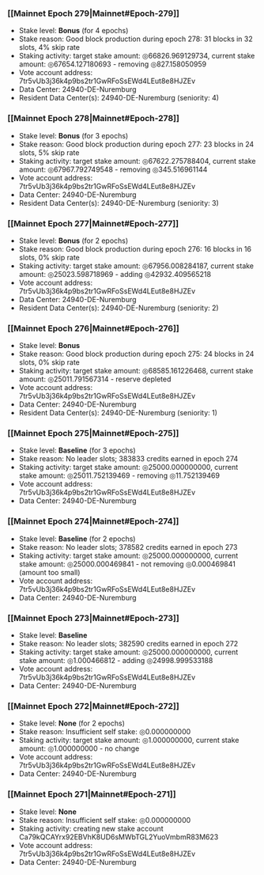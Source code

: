### [[Mainnet Epoch 279|Mainnet#Epoch-279]]
* Stake level: **Bonus** (for 4 epochs)
* Stake reason: Good block production during epoch 278: 31 blocks in 32 slots, 4% skip rate
* Staking activity: target stake amount: ◎66826.969129734, current stake amount: ◎67654.127180693 - removing ◎827.158050959
* Vote account address: 7tr5vUb3j36k4p9bs2tr1GwRFoSsEWd4LEut8e8HJZEv
* Data Center: 24940-DE-Nuremburg
* Resident Data Center(s): 24940-DE-Nuremburg (seniority: 4)
### [[Mainnet Epoch 278|Mainnet#Epoch-278]]
* Stake level: **Bonus** (for 3 epochs)
* Stake reason: Good block production during epoch 277: 23 blocks in 24 slots, 5% skip rate
* Staking activity: target stake amount: ◎67622.275788404, current stake amount: ◎67967.792749548 - removing ◎345.516961144
* Vote account address: 7tr5vUb3j36k4p9bs2tr1GwRFoSsEWd4LEut8e8HJZEv
* Data Center: 24940-DE-Nuremburg
* Resident Data Center(s): 24940-DE-Nuremburg (seniority: 3)
### [[Mainnet Epoch 277|Mainnet#Epoch-277]]
* Stake level: **Bonus** (for 2 epochs)
* Stake reason: Good block production during epoch 276: 16 blocks in 16 slots, 0% skip rate
* Staking activity: target stake amount: ◎67956.008284187, current stake amount: ◎25023.598718969 - adding ◎42932.409565218
* Vote account address: 7tr5vUb3j36k4p9bs2tr1GwRFoSsEWd4LEut8e8HJZEv
* Data Center: 24940-DE-Nuremburg
* Resident Data Center(s): 24940-DE-Nuremburg (seniority: 2)
### [[Mainnet Epoch 276|Mainnet#Epoch-276]]
* Stake level: **Bonus**
* Stake reason: Good block production during epoch 275: 24 blocks in 24 slots, 0% skip rate
* Staking activity: target stake amount: ◎68585.161226468, current stake amount: ◎25011.791567314 - reserve depleted
* Vote account address: 7tr5vUb3j36k4p9bs2tr1GwRFoSsEWd4LEut8e8HJZEv
* Data Center: 24940-DE-Nuremburg
* Resident Data Center(s): 24940-DE-Nuremburg (seniority: 1)
### [[Mainnet Epoch 275|Mainnet#Epoch-275]]
* Stake level: **Baseline** (for 3 epochs)
* Stake reason: No leader slots; 383833 credits earned in epoch 274
* Staking activity: target stake amount: ◎25000.000000000, current stake amount: ◎25011.752139469 - removing ◎11.752139469
* Vote account address: 7tr5vUb3j36k4p9bs2tr1GwRFoSsEWd4LEut8e8HJZEv
* Data Center: 24940-DE-Nuremburg
### [[Mainnet Epoch 274|Mainnet#Epoch-274]]
* Stake level: **Baseline** (for 2 epochs)
* Stake reason: No leader slots; 378582 credits earned in epoch 273
* Staking activity: target stake amount: ◎25000.000000000, current stake amount: ◎25000.000469841 - not removing ◎0.000469841 (amount too small)
* Vote account address: 7tr5vUb3j36k4p9bs2tr1GwRFoSsEWd4LEut8e8HJZEv
* Data Center: 24940-DE-Nuremburg
### [[Mainnet Epoch 273|Mainnet#Epoch-273]]
* Stake level: **Baseline**
* Stake reason: No leader slots; 382590 credits earned in epoch 272
* Staking activity: target stake amount: ◎25000.000000000, current stake amount: ◎1.000466812 - adding ◎24998.999533188
* Vote account address: 7tr5vUb3j36k4p9bs2tr1GwRFoSsEWd4LEut8e8HJZEv
* Data Center: 24940-DE-Nuremburg
### [[Mainnet Epoch 272|Mainnet#Epoch-272]]
* Stake level: **None** (for 2 epochs)
* Stake reason: Insufficient self stake: ◎0.000000000
* Staking activity: target stake amount: ◎1.000000000, current stake amount: ◎1.000000000 - no change
* Vote account address: 7tr5vUb3j36k4p9bs2tr1GwRFoSsEWd4LEut8e8HJZEv
* Data Center: 24940-DE-Nuremburg
### [[Mainnet Epoch 271|Mainnet#Epoch-271]]
* Stake level: **None**
* Stake reason: Insufficient self stake: ◎0.000000000
* Staking activity: creating new stake account Ca79kQCAYrx92EBVhK8UD6sMWbTGL2YuoVmbmR83M623
* Vote account address: 7tr5vUb3j36k4p9bs2tr1GwRFoSsEWd4LEut8e8HJZEv
* Data Center: 24940-DE-Nuremburg